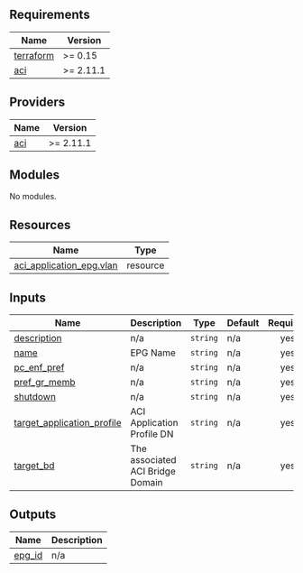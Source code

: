 <!-- BEGIN_TF_DOCS -->
## Requirements

| Name | Version |
|------|---------|
| <a name="requirement_terraform"></a> [terraform](#requirement\_terraform) | >= 0.15 |
| <a name="requirement_aci"></a> [aci](#requirement\_aci) | >= 2.11.1 |

## Providers

| Name | Version |
|------|---------|
| <a name="provider_aci"></a> [aci](#provider\_aci) | >= 2.11.1 |

## Modules

No modules.

## Resources

| Name | Type |
|------|------|
| [aci_application_epg.vlan](https://registry.terraform.io/providers/ciscodevnet/aci/latest/docs/resources/application_epg) | resource |

## Inputs

| Name | Description | Type | Default | Required |
|------|-------------|------|---------|:--------:|
| <a name="input_description"></a> [description](#input\_description) | n/a | `string` | n/a | yes |
| <a name="input_name"></a> [name](#input\_name) | EPG Name | `string` | n/a | yes |
| <a name="input_pc_enf_pref"></a> [pc\_enf\_pref](#input\_pc\_enf\_pref) | n/a | `string` | n/a | yes |
| <a name="input_pref_gr_memb"></a> [pref\_gr\_memb](#input\_pref\_gr\_memb) | n/a | `string` | n/a | yes |
| <a name="input_shutdown"></a> [shutdown](#input\_shutdown) | n/a | `string` | n/a | yes |
| <a name="input_target_application_profile"></a> [target\_application\_profile](#input\_target\_application\_profile) | ACI Application Profile DN | `string` | n/a | yes |
| <a name="input_target_bd"></a> [target\_bd](#input\_target\_bd) | The associated ACI Bridge Domain | `string` | n/a | yes |

## Outputs

| Name | Description |
|------|-------------|
| <a name="output_epg_id"></a> [epg\_id](#output\_epg\_id) | n/a |
<!-- END_TF_DOCS -->
